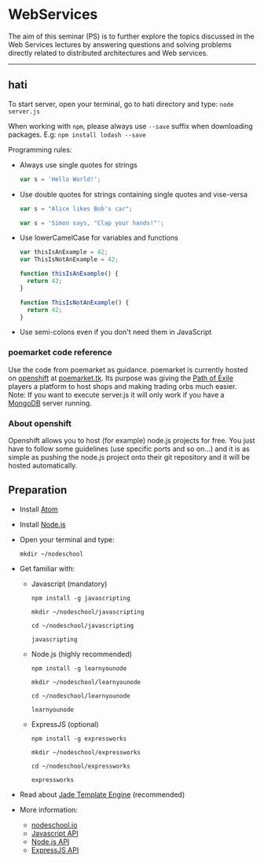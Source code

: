 # WebServices
The aim of this seminar (PS) is to further explore the topics discussed in the Web Services lectures by answering questions and solving problems directly related to distributed architectures and Web services.

----
## hati
To start server, open your terminal, go to hati directory and type: `node server.js`

When working with `npm`, please always use `--save` suffix when downloading packages. E.g: `npm install lodash --save`

Programming rules:
- Always use single quotes for strings
  ```javascript
  var s = 'Hello World!';
  ```
- Use double quotes for strings containing single quotes and vise-versa
  ```javascript
  var s = "Alice likes Bob's car";
  ```
  ```javascript
  var s = 'Simon says, "Clap your hands!"';
  ```
- Use lowerCamelCase for variables and functions
  ```javascript
  var thisIsAnExample = 42;
  var ThisIsNotAnExample = 42;

  function thisIsAnExample() {
  	return 42;
  }

  function ThisIsNotAnExample() {
  	return 42;
  }
    ```
- Use semi-colons even if you don't need them in JavaScript

### poemarket code reference
Use the code from poemarket as guidance. poemarket is currently hosted on [openshift](https://www.openshift.com/) at [poemarket.tk](http://poemarket.tk/). Its purpose was giving the [Path of Exile](http://www.pathofexile.com/) players a platform to host shops and making trading orbs much easier.
Note: If you want to execute server.js it will only work if you have a [MongoDB](https://www.mongodb.org/) server running.

### About openshift
Openshift allows you to host (for example) node.js projects for free. You just have to follow some guidelines (use specific ports and so on...) and it is as simple as pushing the node.js project onto their git repository and it will be hosted automatically.

## Preparation
- Install [Atom](https://atom.io)
- Install [Node.js](https://nodejs.org/en/)
- Open your terminal and type:

  `mkdir ~/nodeschool`
- Get familiar with:
  - Javascript (mandatory)

    `npm install -g javascripting`

    `mkdir ~/nodeschool/javascripting`

    `cd ~/nodeschool/javascripting`

    `javascripting`
  - Node.js (highly recommended)

    `npm install -g learnyounode`

    `mkdir ~/nodeschool/learnyounode`

    `cd ~/nodeschool/learnyounode`

    `learnyounode`
  - ExpressJS (optional)

    `npm install -g expressworks`

    `mkdir ~/nodeschool/expressworks`

    `cd ~/nodeschool/expressworks`

    `expressworks`
- Read about [Jade Template Engine](http://jade-lang.com/) (recommended)

- More information:
    - [nodeschool.io](http://nodeschool.io/)
    - [Javascript API]( https://developer.mozilla.org/en-US/docs/Web/JavaScript/Reference)
    - [Node.js API](https://nodejs.org/api/)
    - [ExpressJS API](http://expressjs.com/api.html)
